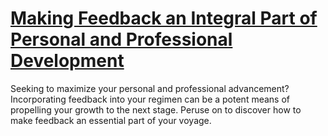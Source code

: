 
# [Making Feedback an Integral Part of Personal and Professional Development](https://www.mindhaste.com/t/receiving-feedback/making-feedback-an-integral-part-of-personal-and-professional-development-242)

Seeking to maximize your personal and professional advancement? Incorporating feedback into your regimen can be a potent means of propelling your growth to the next stage. Peruse on to discover how to make feedback an essential part of your voyage.
    